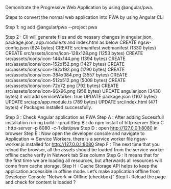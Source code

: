Demonitrate the Progressive Web Application by using @angular/pwa.


Steps to convert the normal web application into PWA by using Angular CLI

Step 1: 
ng add @angular/pwa --project pwa

Step 2 : ClI will generate files and do nessary changes in angular.json, package.json, app.module.ts and index.html as below
CREATE ngsw-config.json (624 bytes)
CREATE src/manifest.webmanifest (1330 bytes)
CREATE src/assets/icons/icon-128x128.png (1253 bytes)
CREATE src/assets/icons/icon-144x144.png (1394 bytes)
CREATE src/assets/icons/icon-152x152.png (1427 bytes)
CREATE src/assets/icons/icon-192x192.png (1790 bytes)
CREATE src/assets/icons/icon-384x384.png (3557 bytes)
CREATE src/assets/icons/icon-512x512.png (5008 bytes)
CREATE src/assets/icons/icon-72x72.png (792 bytes)
CREATE src/assets/icons/icon-96x96.png (958 bytes)
UPDATE angular.json (3430 bytes)  it will add serviceWorker: true
UPDATE package.json (1107 bytes)
UPDATE src/app/app.module.ts (789 bytes)
UPDATE src/index.html (471 bytes)
√ Packages installed successfully.


Step 3 : Check Angular application as PWA 
    Step A : After adding Sucessfull installation  run ng build --prod
    Step B : do npm install of http-server
    Step C : http-server -p 8080 -c-1 dist/pwa
    Step D : open http://127.0.0.1:8080 in browser 
    Step E : Now open the developer console and navigate to Application => Service Workers. there is a service worker file ngsw-worker.js installed for http://127.0.0.1:8080
    Step F : The next time that you reload the browser, all the assets should be loaded from the service worker offline cache verify in Network tab Size column
    Step G : It means that for the first time we are loading all resources, but afterwards all resources will come from cache storage.
    Step H : Cache Storage API helps to keep the application accessible in offline mode. Let’s make application offline from Developer Console “Network => Offline (checkbox)”
    Step I : Reload the page and check for content is loaded  ?








